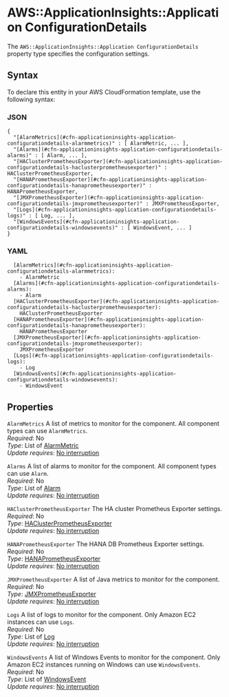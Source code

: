 # AWS::ApplicationInsights::Application ConfigurationDetails<a name="aws-properties-applicationinsights-application-configurationdetails"></a>

The `AWS::ApplicationInsights::Application ConfigurationDetails` property type specifies the configuration settings\.

## Syntax<a name="aws-properties-applicationinsights-application-configurationdetails-syntax"></a>

To declare this entity in your AWS CloudFormation template, use the following syntax:

### JSON<a name="aws-properties-applicationinsights-application-configurationdetails-syntax.json"></a>

```
{
  "[AlarmMetrics](#cfn-applicationinsights-application-configurationdetails-alarmmetrics)" : [ AlarmMetric, ... ],
  "[Alarms](#cfn-applicationinsights-application-configurationdetails-alarms)" : [ Alarm, ... ],
  "[HAClusterPrometheusExporter](#cfn-applicationinsights-application-configurationdetails-haclusterprometheusexporter)" : HAClusterPrometheusExporter,
  "[HANAPrometheusExporter](#cfn-applicationinsights-application-configurationdetails-hanaprometheusexporter)" : HANAPrometheusExporter,
  "[JMXPrometheusExporter](#cfn-applicationinsights-application-configurationdetails-jmxprometheusexporter)" : JMXPrometheusExporter,
  "[Logs](#cfn-applicationinsights-application-configurationdetails-logs)" : [ Log, ... ],
  "[WindowsEvents](#cfn-applicationinsights-application-configurationdetails-windowsevents)" : [ WindowsEvent, ... ]
}
```

### YAML<a name="aws-properties-applicationinsights-application-configurationdetails-syntax.yaml"></a>

```
  [AlarmMetrics](#cfn-applicationinsights-application-configurationdetails-alarmmetrics):
    - AlarmMetric
  [Alarms](#cfn-applicationinsights-application-configurationdetails-alarms):
    - Alarm
  [HAClusterPrometheusExporter](#cfn-applicationinsights-application-configurationdetails-haclusterprometheusexporter):
    HAClusterPrometheusExporter
  [HANAPrometheusExporter](#cfn-applicationinsights-application-configurationdetails-hanaprometheusexporter):
    HANAPrometheusExporter
  [JMXPrometheusExporter](#cfn-applicationinsights-application-configurationdetails-jmxprometheusexporter):
    JMXPrometheusExporter
  [Logs](#cfn-applicationinsights-application-configurationdetails-logs):
    - Log
  [WindowsEvents](#cfn-applicationinsights-application-configurationdetails-windowsevents):
    - WindowsEvent
```

## Properties<a name="aws-properties-applicationinsights-application-configurationdetails-properties"></a>

`AlarmMetrics` <a name="cfn-applicationinsights-application-configurationdetails-alarmmetrics"></a>
A list of metrics to monitor for the component\. All component types can use `AlarmMetrics`\.  
_Required_: No  
_Type_: List of [AlarmMetric](aws-properties-applicationinsights-application-alarmmetric.md)  
_Update requires_: [No interruption](https://docs.aws.amazon.com/AWSCloudFormation/latest/UserGuide/using-cfn-updating-stacks-update-behaviors.html#update-no-interrupt)

`Alarms` <a name="cfn-applicationinsights-application-configurationdetails-alarms"></a>
A list of alarms to monitor for the component\. All component types can use `Alarm`\.  
_Required_: No  
_Type_: List of [Alarm](aws-properties-applicationinsights-application-alarm.md)  
_Update requires_: [No interruption](https://docs.aws.amazon.com/AWSCloudFormation/latest/UserGuide/using-cfn-updating-stacks-update-behaviors.html#update-no-interrupt)

`HAClusterPrometheusExporter` <a name="cfn-applicationinsights-application-configurationdetails-haclusterprometheusexporter"></a>
The HA cluster Prometheus Exporter settings\.  
_Required_: No  
_Type_: [HAClusterPrometheusExporter](aws-properties-applicationinsights-application-haclusterprometheusexporter.md)  
_Update requires_: [No interruption](https://docs.aws.amazon.com/AWSCloudFormation/latest/UserGuide/using-cfn-updating-stacks-update-behaviors.html#update-no-interrupt)

`HANAPrometheusExporter` <a name="cfn-applicationinsights-application-configurationdetails-hanaprometheusexporter"></a>
The HANA DB Prometheus Exporter settings\.  
_Required_: No  
_Type_: [HANAPrometheusExporter](aws-properties-applicationinsights-application-hanaprometheusexporter.md)  
_Update requires_: [No interruption](https://docs.aws.amazon.com/AWSCloudFormation/latest/UserGuide/using-cfn-updating-stacks-update-behaviors.html#update-no-interrupt)

`JMXPrometheusExporter` <a name="cfn-applicationinsights-application-configurationdetails-jmxprometheusexporter"></a>
A list of Java metrics to monitor for the component\.  
_Required_: No  
_Type_: [JMXPrometheusExporter](aws-properties-applicationinsights-application-jmxprometheusexporter.md)  
_Update requires_: [No interruption](https://docs.aws.amazon.com/AWSCloudFormation/latest/UserGuide/using-cfn-updating-stacks-update-behaviors.html#update-no-interrupt)

`Logs` <a name="cfn-applicationinsights-application-configurationdetails-logs"></a>
A list of logs to monitor for the component\. Only Amazon EC2 instances can use `Logs`\.  
_Required_: No  
_Type_: List of [Log](aws-properties-applicationinsights-application-log.md)  
_Update requires_: [No interruption](https://docs.aws.amazon.com/AWSCloudFormation/latest/UserGuide/using-cfn-updating-stacks-update-behaviors.html#update-no-interrupt)

`WindowsEvents` <a name="cfn-applicationinsights-application-configurationdetails-windowsevents"></a>
A list of Windows Events to monitor for the component\. Only Amazon EC2 instances running on Windows can use `WindowsEvents`\.  
_Required_: No  
_Type_: List of [WindowsEvent](aws-properties-applicationinsights-application-windowsevent.md)  
_Update requires_: [No interruption](https://docs.aws.amazon.com/AWSCloudFormation/latest/UserGuide/using-cfn-updating-stacks-update-behaviors.html#update-no-interrupt)
